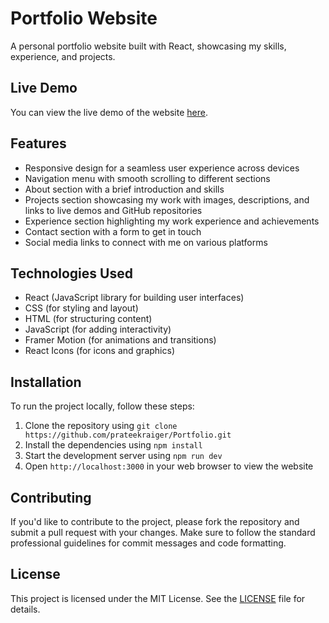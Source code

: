 **Portfolio Website**
======================

A personal portfolio website built with React, showcasing my skills, experience, and projects.

**Live Demo**
-------------

You can view the live demo of the website [here](https://portfolio-o2g.pages.dev/).

**Features**
------------

* Responsive design for a seamless user experience across devices
* Navigation menu with smooth scrolling to different sections
* About section with a brief introduction and skills
* Projects section showcasing my work with images, descriptions, and links to live demos and GitHub repositories
* Experience section highlighting my work experience and achievements
* Contact section with a form to get in touch
* Social media links to connect with me on various platforms

**Technologies Used**
--------------------

* React (JavaScript library for building user interfaces)
* CSS (for styling and layout)
* HTML (for structuring content)
* JavaScript (for adding interactivity)
* Framer Motion (for animations and transitions)
* React Icons (for icons and graphics)

**Installation**
---------------

To run the project locally, follow these steps:

1. Clone the repository using `git clone https://github.com/prateekraiger/Portfolio.git`
2. Install the dependencies using `npm install`
3. Start the development server using `npm run dev`
4. Open `http://localhost:3000` in your web browser to view the website

**Contributing**
---------------

If you'd like to contribute to the project, please fork the repository and submit a pull request with your changes. Make sure to follow the standard professional guidelines for commit messages and code formatting.

**License**
---------

This project is licensed under the MIT License. See the [LICENSE](LICENSE) file for details.

